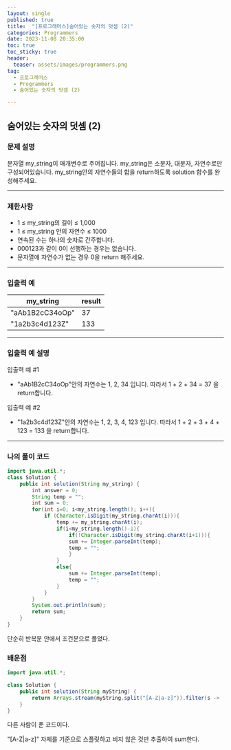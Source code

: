 ```yaml
---
layout: single
published: true
title:  "[프로그래머스]숨어있는 숫자의 덧셈 (2)"
categories: Programmers
date: 2023-11-08 20:35:00
toc: true
toc_sticky: true
header:
  teaser: assets/images/programmers.png
tag:   
  - 프로그래머스
  - Programmers
  - 숨어있는 숫자의 덧셈 (2)

---
```


## 숨어있는 숫자의 덧셈 (2)

### 문제 설명

문자열 my_string이 매개변수로 주어집니다. my_string은 소문자, 대문자, 자연수로만 구성되어있습니다. my_string안의 자연수들의 합을 return하도록 solution 함수를 완성해주세요.

----------------

### 제한사항

* 1 ≤ my_string의 길이 ≤ 1,000
* 1 ≤ my_string 안의 자연수 ≤ 1000
* 연속된 수는 하나의 숫자로 간주합니다.
* 000123과 같이 0이 선행하는 경우는 없습니다.
* 문자열에 자연수가 없는 경우 0을 return 해주세요.

----------------

### 입출력 예

|my_string	|result|
|---|---|
|"aAb1B2cC34oOp"|	37|
|"1a2b3c4d123Z"|	133|

----------------

### 입출력 예 설명

입출력 예 #1  

* "aAb1B2cC34oOp"안의 자연수는 1, 2, 34 입니다. 따라서 1 + 2 + 34 = 37 을 return합니다.
  

입출력 예 #2  

* "1a2b3c4d123Z"안의 자연수는 1, 2, 3, 4, 123 입니다. 따라서 1 + 2 + 3 + 4 + 123 = 133 을 return합니다.
  



  


  
  

  

  

  

----------------

### 나의 풀이 코드

```java
import java.util.*;
class Solution {
    public int solution(String my_string) {
        int answer = 0;
        String temp = "";
        int sum = 0;
        for(int i=0; i<my_string.length(); i++){
            if (Character.isDigit(my_string.charAt(i))){
                temp += my_string.charAt(i);
                if(i<my_string.length()-1){
                    if(!Character.isDigit(my_string.charAt(i+1))){
                    sum += Integer.parseInt(temp);
                    temp = "";
                    }
                }
                else{
                    sum += Integer.parseInt(temp);
                    temp = "";
                }
            }
        }
        System.out.println(sum);
        return sum;
    }
}
```

단순히 반복문 안에서 조건문으로 풀었다. 


### 배운점


```java
import java.util.*;

class Solution {
    public int solution(String myString) {
        return Arrays.stream(myString.split("[A-Z|a-z]")).filter(s -> !s.isEmpty()).mapToInt(Integer::parseInt).sum();
    }
}
```

다른 사람이 푼 코드이다. 

"[A-Z|a-z]" 자체를 기준으로 스플릿하고 비지 않은 것만 추출하여 sum한다.
